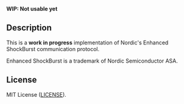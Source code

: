**WIP: Not usable yet**

## Description

This is a **work in progress** implementation of Nordic's Enhanced ShockBurst communication protocol.

Enhanced ShockBurst is a trademark of Nordic Semiconductor ASA.

## License

MIT License ([LICENSE](LICENSE)).

